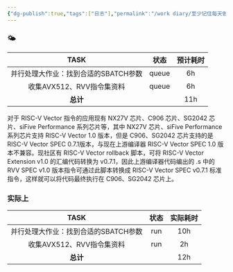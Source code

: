 ```yaml
---
{"dg-publish":true,"tags":["日志"],"permalink":"/work diary/至少记住每天做了什么/2024-06-30：周日/","dgPassFrontmatter":true}
---
```


 ### 🌤
|         TASK          |  状态   | 预计耗时 |
| :-------------------: | :---: | :--: |
| 并行处理大作业：找到合适的SBATCH参数 | queue |  6h  |
|   收集AVX512、RVV指令集资料   | queue |  6h  |
|        **总计**         |       | 11h  |
对于 RISC-V Vector 指令的应用现有 NX27V 芯片、C906 芯片、SG2042 芯片、siFive Performance 系列芯片等，其中 NX27V 芯片、siFive Performance 系列芯片支持 RISC-V Vector 1.0 版本，但是 C906、SG2042 芯片支持的是 RISC-V Vector SPEC 0.7.1版本，与现在上游编译器 RISC-V Vector SPEC 1.0 版本不兼容。现社区有 RISC-V Vector rollback 脚本，可将 RISC-V Vector Extension v1.0 的汇编代码转换为 v0.7.1，因此上游编译器代码编出的 .s 中的 RVV SPEC v1.0 版本指令可通过此脚本转换成 RISC-V Vector SPEC v0.7.1 标准指令，这样就可以将代码最终执行在 C906、SG2042 芯片上。

### 实际上

|         TASK          | 状态  | 实际耗时 |
| :-------------------: | :-: | :--: |
| 并行处理大作业：找到合适的SBATCH参数 | run | 10h  |
|   收集AVX512、RVV指令集资料   | run |  2h  |
|        **总计**         |     | 12h  |
